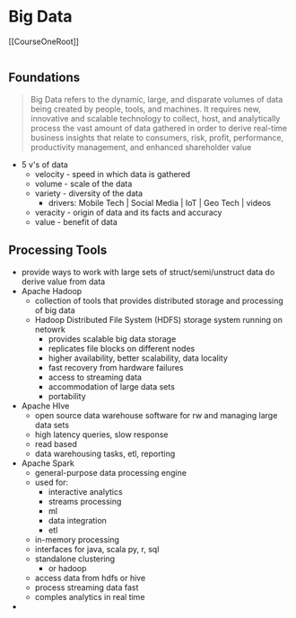 # Big Data
[[CourseOneRoot]]

```toc
```

## Foundations

> Big Data refers to the dynamic, large, and disparate volumes of data being 
> created by people, tools, and machines. It requires new, innovative and scalable
> technology to collect, host, and analytically process the vast amount of data
> gathered in order to derive real-time business insights that relate to consumers,
> risk, profit, performance, productivity management, and enhanced shareholder value

- 5 v's of data
	- velocity - speed in which data is gathered
	- volume - scale of the data
	- variety - diversity of the data
		- drivers: Mobile Tech | Social Media | IoT | Geo Tech | videos
	- veracity - origin of data and its facts and accuracy
	- value - benefit of data 

## Processing Tools 
- provide ways to work with large sets of struct/semi/unstruct data do derive value from data
- Apache Hadoop
	- collection of tools that provides distributed storage and processing of big data
	- Hadoop Distributed File System (HDFS) storage system running on  netowrk
		- provides scalable big data storage
		- replicates file blocks on different nodes
		- higher availability, better scalability, data locality
		- fast recovery from hardware failures
		- access to streaming data
		- accommodation of large data sets
		- portability
- Apache HIve
	- open source data warehouse software for rw and managing large data sets
	- high latency queries, slow response
	- read based
	- data warehousing tasks, etl, reporting
- Apache Spark
	- general-purpose data processing engine
	- used for:
		- interactive analytics
		- streams processing
		- ml
		- data integration
		- etl
	- in-memory processing
	- interfaces for java, scala py, r, sql
	- standalone clustering
		- or hadoop
	- access data from hdfs or hive
	- process streaming data fast
	- comples analytics in real time
- 